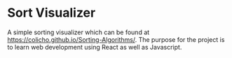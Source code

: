 # Sort Visualizer
A simple sorting visualizer which can be found at https://colicho.github.io/Sorting-Algorithms/. The purpose for the project is to learn web development using React as well as Javascript.
